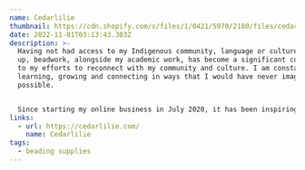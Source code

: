```yaml
---
name: Cedarlilie
thumbnail: https://cdn.shopify.com/s/files/1/0421/5970/2180/files/cedarlilie-logo-main-colour_360x.jpg?v=1616520506
date: 2022-11-01T03:13:43.303Z
description: >-
  Having not had access to my Indigenous community, language or culture growing
  up, beadwork, alongside my academic work, has become a significant contributor
  to my efforts to reconnect with my community and culture. I am constantly
  learning, growing and connecting in ways that I would have never imagined
  possible.


  Since starting my online business in July 2020, it has been inspiring to connect with others who are beginning their crafting journey or who have been on that path for many years. I love the conversation, the stories, the sharing of knowledge and the new friendships. Beadwork is medicine, and I am humbled by the opportunity to provide people with everything they need to start or continue to do beadwork. 
links:
  - url: https://cedarlilie.com/
    name: Cedarlilie
tags:
  - beading supplies
---
```

